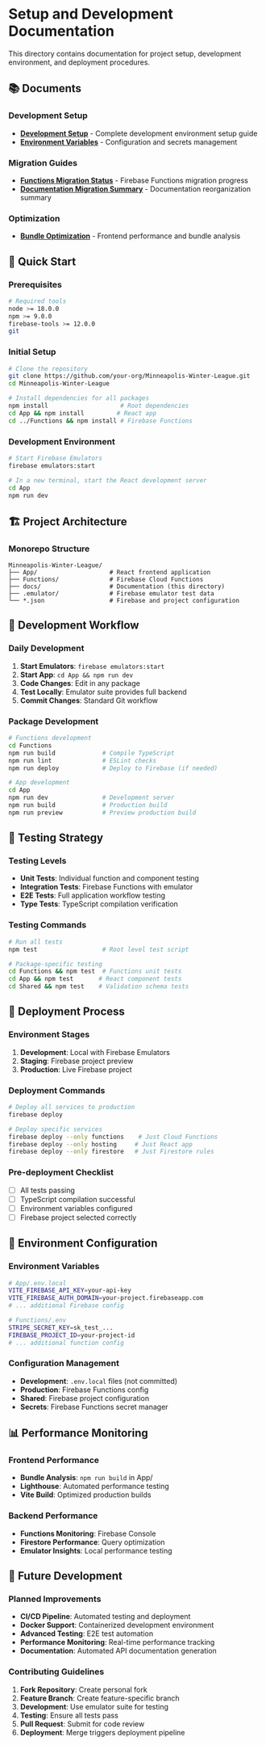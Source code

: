 # Setup and Development Documentation

This directory contains documentation for project setup, development environment, and deployment procedures.

## 📚 Documents

### Development Setup

- **[Development Setup](./DEVELOPMENT_SETUP.md)** - Complete development environment setup guide
- **[Environment Variables](./ENVIRONMENT_VARIABLES.md)** - Configuration and secrets management

### Migration Guides

- **[Functions Migration Status](./FIREBASE_FUNCTIONS_MIGRATION_STATUS.md)** - Firebase Functions migration progress
- **[Documentation Migration Summary](./DOCUMENTATION_MIGRATION_SUMMARY.md)** - Documentation reorganization summary

### Optimization

- **[Bundle Optimization](./BUNDLE_OPTIMIZATION.md)** - Frontend performance and bundle analysis

## 🚀 Quick Start

### Prerequisites

```bash
# Required tools
node >= 18.0.0
npm >= 9.0.0
firebase-tools >= 12.0.0
git
```

### Initial Setup

```bash
# Clone the repository
git clone https://github.com/your-org/Minneapolis-Winter-League.git
cd Minneapolis-Winter-League

# Install dependencies for all packages
npm install                    # Root dependencies
cd App && npm install         # React app
cd ../Functions && npm install # Firebase Functions
```

### Development Environment

```bash
# Start Firebase Emulators
firebase emulators:start

# In a new terminal, start the React development server
cd App
npm run dev
```

## 🏗️ Project Architecture

### Monorepo Structure

```
Minneapolis-Winter-League/
├── App/                    # React frontend application
├── Functions/              # Firebase Cloud Functions
├── docs/                   # Documentation (this directory)
├── .emulator/              # Firebase emulator test data
└── *.json                  # Firebase and project configuration
```

## 🔧 Development Workflow

### Daily Development

1. **Start Emulators**: `firebase emulators:start`
2. **Start App**: `cd App && npm run dev`
3. **Code Changes**: Edit in any package
4. **Test Locally**: Emulator suite provides full backend
5. **Commit Changes**: Standard Git workflow

### Package Development

```bash
# Functions development
cd Functions
npm run build             # Compile TypeScript
npm run lint              # ESLint checks
npm run deploy            # Deploy to Firebase (if needed)

# App development
cd App
npm run dev               # Development server
npm run build             # Production build
npm run preview           # Preview production build
```

## 🧪 Testing Strategy

### Testing Levels

- **Unit Tests**: Individual function and component testing
- **Integration Tests**: Firebase Functions with emulator
- **E2E Tests**: Full application workflow testing
- **Type Tests**: TypeScript compilation verification

### Testing Commands

```bash
# Run all tests
npm test                  # Root level test script

# Package-specific testing
cd Functions && npm test  # Functions unit tests
cd App && npm test       # React component tests
cd Shared && npm test    # Validation schema tests
```

## 🚀 Deployment Process

### Environment Stages

1. **Development**: Local with Firebase Emulators
2. **Staging**: Firebase project preview
3. **Production**: Live Firebase project

### Deployment Commands

```bash
# Deploy all services to production
firebase deploy

# Deploy specific services
firebase deploy --only functions    # Just Cloud Functions
firebase deploy --only hosting     # Just React app
firebase deploy --only firestore   # Just Firestore rules
```

### Pre-deployment Checklist

- [ ] All tests passing
- [ ] TypeScript compilation successful
- [ ] Environment variables configured
- [ ] Firebase project selected correctly

## 🔐 Environment Configuration

### Environment Variables

```bash
# App/.env.local
VITE_FIREBASE_API_KEY=your-api-key
VITE_FIREBASE_AUTH_DOMAIN=your-project.firebaseapp.com
# ... additional Firebase config

# Functions/.env
STRIPE_SECRET_KEY=sk_test_...
FIREBASE_PROJECT_ID=your-project-id
# ... additional function config
```

### Configuration Management

- **Development**: `.env.local` files (not committed)
- **Production**: Firebase Functions config
- **Shared**: Firebase project configuration
- **Secrets**: Firebase Functions secret manager

## 📊 Performance Monitoring

### Frontend Performance

- **Bundle Analysis**: `npm run build` in App/
- **Lighthouse**: Automated performance testing
- **Vite Build**: Optimized production builds

### Backend Performance

- **Functions Monitoring**: Firebase Console
- **Firestore Performance**: Query optimization
- **Emulator Insights**: Local performance testing

## 🔮 Future Development

### Planned Improvements

- **CI/CD Pipeline**: Automated testing and deployment
- **Docker Support**: Containerized development environment
- **Advanced Testing**: E2E test automation
- **Performance Monitoring**: Real-time performance tracking
- **Documentation**: Automated API documentation generation

### Contributing Guidelines

1. **Fork Repository**: Create personal fork
2. **Feature Branch**: Create feature-specific branch
3. **Development**: Use emulator suite for testing
4. **Testing**: Ensure all tests pass
5. **Pull Request**: Submit for code review
6. **Deployment**: Merge triggers deployment pipeline
